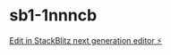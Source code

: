# sb1-1nnncb

[Edit in StackBlitz next generation editor ⚡️](https://stackblitz.com/~/github.com/prince2005jha/sb1-1nnncb)